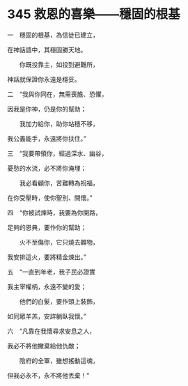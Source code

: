 # 345 救恩的喜樂——穩固的根基

一　穩固的根基，為信徒已建立，

在神話語中，其穩固勝天地。

　　你既投靠主，如投到避難所，

神話就保證你永遠是穩妥。

二　“我與你同在，無需喪膽、恐懼，

因我是你神，仍是你的幫助；

　　我加力給你，助你站穩不移，

我公義能手，永遠將你扶住。”

三　“我要帶領你，經過深水、幽谷，

憂愁的水流，必不將你淹埋；

　　我必看顧你，苦難轉為祝福，

在你受壓時，使你聖別、開懷。”

四　“你被試煉時，我要為你開路，

足夠的恩典，要作你的幫助；

　　火不至傷你，它只燒去雜物，

我安排這火，要將精金煉出。”

五　“一直到年老，我子民必證實

我主宰權柄，永遠不變的愛；

　　他們的白髮，要作頭上裝飾，

如同眾羊羔，安詳躺臥我懷。”

六　“凡靠在我懷尋求安息之人，

我必不將他撇棄給他仇敵；

　　陰府的全軍，雖想搖動這魂，

但我必永不，永不將他丟棄！”

